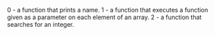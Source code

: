 0 - a function that prints a name.
1 - a function that executes a function given as a parameter on each element of an array.
2 - a function that searches for an integer.
